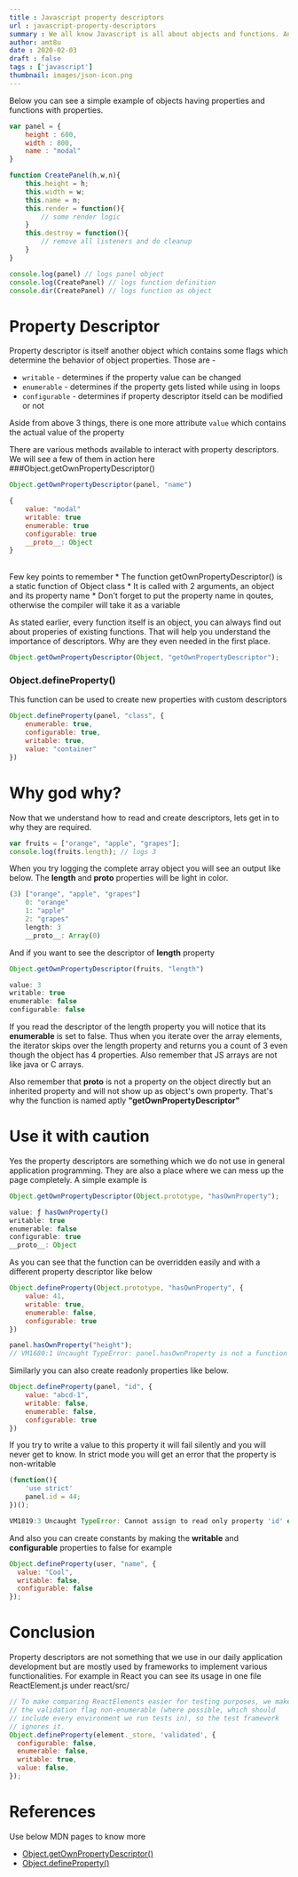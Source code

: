 ```yaml
---
title : Javascript property descriptors
url : javascript-property-descriptors
summary : We all know Javascript is all about objects and functions. And an object is just a collection of properties. And of course every function
author: amt8u
date : 2020-02-03
draft : false
tags : ['javascript']
thumbnail: images/json-icon.png
---
```


Below you can see a simple example of objects having properties and functions with properties.

``` javascript
var panel = {
    height : 600,
    width : 800,
    name : "modal"
}

function CreatePanel(h,w,n){
    this.height = h;
    this.width = w;
    this.name = n;
    this.render = function(){
        // some render logic
    }
    this.destroy = function(){
        // remove all listeners and do cleanup
    }
}

console.log(panel) // logs panel object
console.log(CreatePanel) // logs function definition
console.dir(CreatePanel) // logs function as object 
```

# Property Descriptor

Property descriptor is itself another object which contains some flags which determine the behavior of object properties. Those are - 
* `writable` - determines if the property value can be changed
* `enumerable` - determines if the property gets listed while using in loops
* `configurable` - determines if property descriptor itseld can be modified or not

Aside from above 3 things, there is one more attribute `value` which contains the actual value of the property

There are various methods available to interact with property descriptors. We will see a few of them in action here
###Object.getOwnPropertyDescriptor()

``` javascript
Object.getOwnPropertyDescriptor(panel, "name")
```

``` javascript
{
    value: "modal"
    writable: true
    enumerable: true
    configurable: true
    __proto__: Object
}
```
<br/>
Few key points to remember 
* The function getOwnPropertyDescriptor() is a static function of Object class
* It is called with 2 arguments, an object and its property name
* Don't forget to put the property name in qoutes, otherwise the compiler will take it as a variable

As stated earlier, every function itself is an object, you can always find out about properies of existing functions. That will help you understand the importance of descriptors. Why are they even needed in the first place.
``` javascript
Object.getOwnPropertyDescriptor(Object, "getOwnPropertyDescriptor");
```

### Object.defineProperty()
This function can be used to create new properties with custom descriptors
``` javascript
Object.defineProperty(panel, "class", {
    enumerable: true,
    configurable: true,
    writable: true,
    value: "container"
})
```

# Why god why?
Now that we understand how to read and create descriptors, lets get in to why they are required.

``` javascript
var fruits = ["orange", "apple", "grapes"];
console.log(fruits.length); // logs 3
```

When you try logging the complete array object you will see an output like below. The **length** and __proto__ properties will be light in color.
``` javascript
(3) ["orange", "apple", "grapes"]
    0: "orange"
    1: "apple"
    2: "grapes"
    length: 3
    __proto__: Array(0)
```

And if you want to see the descriptor of **length** property
``` javascript
Object.getOwnPropertyDescriptor(fruits, "length")
```

``` javascript
value: 3
writable: true
enumerable: false
configurable: false
```
If you read the descriptor of the length property you will notice that its **enumerable** is set to false. Thus when you iterate over the array elements, the iterator skips over the length property and returns you a count of 3 even though the object has 4 properties. Also remember that JS arrays are not like java or C arrays. 

Also remember that __proto__ is not a property on the object directly but an inherited property and will not show up as object's own property. That's why the function is named aptly **"getOwnPropertyDescriptor"**

# Use it with caution
Yes the property descriptors are something which we do not use in general application programming. They are also a place where we can mess up the page completely. A simple example is 

``` javascript
Object.getOwnPropertyDescriptor(Object.prototype, "hasOwnProperty");
```
``` javascript
value: ƒ hasOwnProperty()
writable: true
enumerable: false
configurable: true
__proto__: Object
```
As you can see that the function can be overridden easily and with a different property descriptor like below
``` javascript
Object.defineProperty(Object.prototype, "hasOwnProperty", {
    value: 41,
    writable: true,
    enumerable: false,
    configurable: true 
})
```
``` javascript
panel.hasOwnProperty("height");
// VM1680:1 Uncaught TypeError: panel.hasOwnProperty is not a function
```

Similarly you can also create readonly properties like below.
``` javascript
Object.defineProperty(panel, "id", {
    value: "abcd-1",
    writable: false,
    enumerable: false,
    configurable: true 
})
```
If you try to write a value to this property it will fail silently and you will never get to know. In strict mode you will get an error that the property is non-writable
```javascript
(function(){
    'use strict'
    panel.id = 44;
})();
```
```javascript
VM1819:3 Uncaught TypeError: Cannot assign to read only property 'id' of object '#<Object>'
```

And also you can create constants by making the **writable** and **configurable** properties to false for example
``` javascript
Object.defineProperty(user, "name", {
  value: "Cool",
  writable: false,
  configurable: false
});
```

# Conclusion
Property descriptors are not something that we use in our daily application development but are mostly used by frameworks to implement various functionalities. For example in React you can see its usage in one file ReactElement.js under react/src/

``` javascript
// To make comparing ReactElements easier for testing purposes, we make
// the validation flag non-enumerable (where possible, which should
// include every environment we run tests in), so the test framework
// ignores it.
Object.defineProperty(element._store, 'validated', {
  configurable: false,
  enumerable: false,
  writable: true,
  value: false,
});
```

# References 
Use below MDN pages to know more
* [Object.getOwnPropertyDescriptor()](https://developer.mozilla.org/en-US/docs/Web/JavaScript/Reference/Global_Objects/Object/getOwnPropertyDescriptor)
* [Object.defineProperty()](https://developer.mozilla.org/en-US/docs/Web/JavaScript/Reference/Global_Objects/Object/defineProperty)
